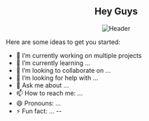 
<div align="center">
  
## Hey Guys

![Header](https://github.com/Natcol05/Natcol05/blob/fe28498fe72b93982358c1167838a64cafab28d4/Welcome_size_1.gif)

</div>

Here are some ideas to get you started:

- 🔭 I’m currently working on multiple projects
- 🌱 I’m currently learning ...
- 👯 I’m looking to collaborate on ...
- 🤔 I’m looking for help with ...
- 💬 Ask me about ...
- 📫 How to reach me: ...
- 😄 Pronouns: ...
- ⚡ Fun fact: ...
--


